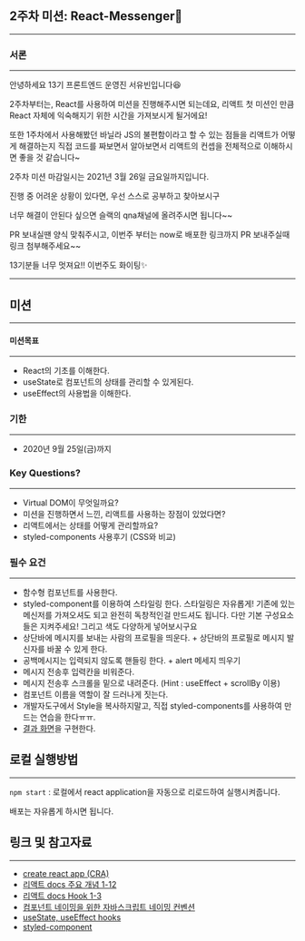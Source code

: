 ## 2주차 미션: React-Messenger💌

---

### 서론

---

안녕하세요 13기 프론트엔드 운영진 서유빈입니다😆

2주차부터는, React를 사용하여 미션을 진행해주시면 되는데요, 리액트 첫 미션인 만큼 React 자체에 익숙해지기 위한 시간을 가져보시게 될거에요!

또한 1주차에서 사용해봤던 바닐라 JS의 불편함이라고 할 수 있는 점들을 리액트가 어떻게 해결하는지 직접 코드를 짜보면서 알아보면서 리액트의 컨셉을 전체적으로 이해하시면 좋을 것 같습니다~

2주차 미션 마감일시는 2021년 3월 26일 금요일까지입니다.

진행 중 어려운 상황이 있다면, 우선 스스로 공부하고 찾아보시구

너무 해결이 안된다 싶으면 슬랙의 qna채널에 올려주시면 됩니다~~

PR 보내실땐 양식 맞춰주시고, 이번주 부터는 now로 배포한 링크까지 PR 보내주실때 링크 첨부해주세요~~

13기분들 너무 멋져요!! 이번주도 화이팅✨

---

## 미션

---

#### 미션목표

---

- React의 기초를 이해한다.
- useState로 컴포넌트의 상태를 관리할 수 있게된다.
- useEffect의 사용법을 이해한다.

### 기한

---

- 2020년 9월 25일(금)까지

### Key Questions?

---

- Virtual DOM이 무엇일까요?
- 미션을 진행하면서 느낀, 리액트를 사용하는 장점이 있었다면?
- 리액트에서는 상태를 어떻게 관리할까요?
- styled-components 사용후기 (CSS와 비교)

### 필수 요건

---

- 함수형 컴포넌트를 사용한다.
- styled-component를 이용하여 스타일링 한다. 스타일링은 자유롭게! 기존에 있는 메신저를 가져오셔도 되고 완전히 독창적인걸 만드셔도 됩니다. 
  다만 기본 구성요소들은 지켜주세요! 그리고 색도 다양하게 넣어보시구요
- 상단바에 메시지를 보내는 사람의 프로필을 띄운다. + 상단바의 프로필로 메시지 발신자를 바꿀 수 있게 한다.
- 공백메시지는 입력되지 않도록 핸들링 한다. + alert 메세지 띄우기
- 메시지 전송후 입력칸을 비워준다.
- 메시지 전송후 스크롤을 밑으로 내려준다. (Hint : useEffect + scrollBy 이용)
- 컴포넌트 이름을 역할이 잘 드러나게 짓는다.
- 개발자도구에서 Style을 복사하지말고, 직접 styled-components를 사용하여 만드는 연습을 한다ㅠㅠ.
- [결과 화면](https://react-messenger-12th-2z7y80m5p.vercel.app/chat/:nayubin)을 구현한다.

## 로컬 실행방법

---

`npm start` : 로컬에서 react application을 자동으로 리로드하여 실행시켜줍니다.

배포는 자유롭게 하시면 됩니다.

## 링크 및 참고자료

---

- [create react app (CRA)](https://create-react-app.dev/docs/getting-started/)
- [리액트 docs 주요 개념 1-12](https://ko.reactjs.org/docs/hello-world.html)
- [리액트 docs Hook 1-3](https://ko.reactjs.org/docs/hooks-intro.html)
- [컴포넌트 네이밍을 위한 자바스크립트 네이밍 컨벤션](https://ui.toast.com/fe-guide/ko_CODING-CONVENSION/#%EB%AA%85%EB%AA%85-%EA%B7%9C%EC%B9%99)
- [useState, useEffect hooks](https://velog.io/@velopert/react-hooks#1-usestate)
- [styled-component](https://styled-components.com/docs/basics#getting-started)
